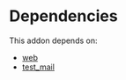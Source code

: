 # Dependencies

This addon depends on:

- [web](https://github.com/bringout/oca-ocb-core/tree/5ee733c06c9a8113e4e3fc04ef7a99c41bc0b970/odoo-bringout-oca-ocb-web)
- [test_mail](https://github.com/bringout/oca-ocb-test/tree/d0de46b5606a1249a314946016a3d104f5264311/odoo-bringout-oca-ocb-test_mail)
